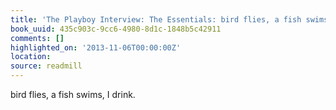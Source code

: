 ```yaml
---
title: 'The Playboy Interview: The Essentials: bird flies, a fish swims, I drink.'
book_uuid: 435c903c-9cc6-4980-8d1c-1848b5c42911
comments: []
highlighted_on: '2013-11-06T00:00:00Z'
location:
source: readmill
---
```


bird flies, a fish swims, I drink.